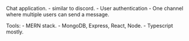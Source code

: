 Chat application.
    - similar to discord.
    - User authentication
    - One channel where multiple users can send a message.


Tools:
    - MERN stack.
        - MongoDB, Express, React, Node.
    - Typescript mostly.